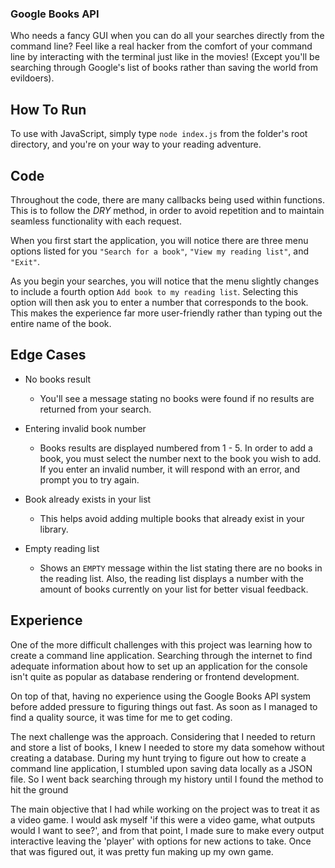 ### Google Books API
Who needs a fancy GUI when you can do all your searches directly from the command line?
Feel like a real hacker from the comfort of your command line by interacting with the terminal just like in the movies! (Except you'll be searching through Google's list of books rather than saving the world from evildoers).

## How To Run
To use with JavaScript, simply type `node index.js` from the folder's root directory, and you're on your way to your reading adventure.


## Code
Throughout the code, there are many callbacks being used within functions. This is to follow the *DRY* method, in order to avoid repetition and to maintain seamless functionality with each request.

When you first start the application, you will notice there are three menu options listed for you
`"Search for a book"`, `"View my reading list"`, and `"Exit"`.

As you begin your searches, you will notice that the menu slightly changes to include a fourth option `Add book to my reading list`. Selecting this option will then ask you to enter a number that corresponds to the book. This makes the experience far more user-friendly rather than typing out the entire name of the book.

## Edge Cases
- No books result
    - You'll see a message stating no books were found if no results are returned from your search.

- Entering invalid book number
    - Books results are displayed numbered from 1 - 5. In order to add a book, you must select the number next to the book you wish to add. If you enter an invalid number, it will respond with an error, and prompt you to try again.

- Book already exists in your list
    - This helps avoid adding multiple books that already exist in your library.

- Empty reading list
    - Shows an `EMPTY` message within the list stating there are no books in the reading list. Also, the reading list displays a number with the amount of books currently on your list for better visual feedback.

## Experience
One of the more difficult challenges with this project was learning how to create a command line application. Searching through the internet to find adequate information about how to set up an application for the console isn't quite as popular as database rendering or frontend development.

On top of that, having no experience using the Google Books API system before added pressure to figuring things out fast. As soon as I managed to find a quality source, it was time for me to get coding.

The next challenge was the approach. Considering that I needed to return and store a list of books, I knew I needed to store my data somehow without creating a database. During my hunt trying to figure out how to create a command line application, I stumbled upon saving data locally as a JSON file. So I went back searching through my history until I found the method to hit the ground

The main objective that I had while working on the project was to treat it as a video game. I would ask myself 'if this were a video game, what outputs would I want to see?', and from that point, I made sure to make every output interactive leaving the 'player' with options for new actions to take. Once that was figured out, it was pretty fun making up my own game.
